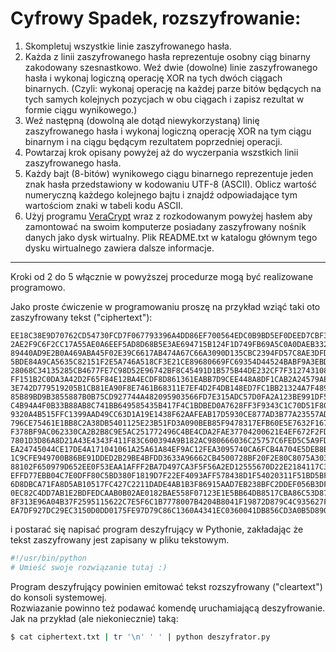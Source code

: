 # Cyfrowy Spadek, rozszyfrowanie:

1. Skompletuj wszystkie linie zaszyfrowanego hasła.
1. Każda z linii zaszyfrowanego hasła reprezentuje osobny ciąg binarny zakodowany szesnastkowo. Weź dwie (dowolne) linie 
    zaszyfrowanego hasła i wykonaj logiczną operację XOR na tych dwóch ciągach binarnych. 
    (Czyli: wykonaj operację na każdej parze bitów będących na tych samych kolejnych pozycjach w obu ciągach i zapisz rezultat w formie ciągu wynikowego.)
1. Weź następną (dowolną ale dotąd niewykorzystaną) linię zaszyfrowanego hasła i wykonaj logiczną operację XOR na tym ciągu binarnym 
    i na ciągu będącym rezultatem poprzedniej operacji.
1. Powtarzaj krok opisany powyżej aż do wyczerpania wszstkich linii zaszyfrowanego hasła.
1. Każdy bajt (8-bitów) wynikowego ciągu binarnego reprezentuje jeden znak hasła przedstawiony w kodowaniu UTF-8 (ASCII). 
  Oblicz wartość numeryczną każdego kolejnego bajtu i znajdź odpowiadające tym wartościom znaki w tabeli kodu ASCII.
1. Użyj programu [VeraCrypt](http://www.veracrypt.fr) wraz z rozkodowanym powyżej hasłem aby zamontować na swoim komputerze 
     posiadany zaszyfrowany nośnik danych jako dysk wirtualny. 
     Plik README.txt w katalogu głównym tego dysku wirtualnego zawiera dalsze informacje.

----

Kroki od 2 do 5 włącznie w powyższej procedurze mogą być realizowane programowo.    

Jako proste ćwiczenie w programowaniu proszę na przykład wziąć taki oto zaszyfrowany tekst ("ciphertext"):    

    EE18C38E9D70762CD54730FCD7F067793396A4DD86EF700564EDC0B9BD5EF0DEED7CBF32FB7B38355C44EDCAAA1EF4870F260F891814
    2AE2F9C6F2CC17A55AE0A6EEF5AD8D68B5E3AE694715B124F1D749FB69A5C0A0DAEB332AF2DA5CFE7A9A04C4E1A7FA8BBCB3C0712804
    89440AD9E2B0A469ABA45F02E39C6617AB474A67C66A3090D135CBC2394FD57C8AE3DFDB8D7E780FC426AA74C89436BA70DD1A66C208
    5BDE84A9CA5635C82151F2E5A746A518CF3E21CE89680669FC69354D44524BABF9A3EBDBF25EBB487C65E6A0DB43EAADF17F1D0C82D3
    28068C34135285CB4677FE7C98D52E96742BF8C45491D1B575B44DE232CF7F3127431081550B03257AE0167F226890DF726B263997D8
    FF151B2C0DA3A42D2F65F84E12BA4ECDF8D861361EABB7D9CEE448A8DF1CAB2A24579AEA24D228D5B30B9ACC287D977F29CF7352EB8D
    3E742D779519205B1CB81EA90F8E7461B68311E7EF4D2F4DB148ED7FC1BB21324A7F4894111F15E0D0BABDCD07D4C5B56EFA385D9596
    85B89BD9B3855887B0B75CD927744A482095903566FD7E315ADC57D0FA2A123BE991DF5F8C3231A2EFEF8C24B65D0A7F5F684281C3C9
    C4B94A4F0B33B88AB8C741BB649585435B417F4C1BDBED0A7628FF3F9343C1C70D51F80C943CBCEF7CC82CC7C40B26A71A41755A64EC
    9320A4B515FFC1399AAD49CC63D1A19E1438F62AAFEAB17D5930CE877AD3B77A23557AD44F9CD11C084A5E315424CD7CEC08E462254C
    796CE75461E1BB8C2A38DB5401125E23B51FD3A090BEB85F9478317EFB60E5E7632F167A19705A99E322B267673C4E9E2D00660A3701
    F378BF9AC062330CA2B2B8C9E5AC251772496C4BE4CDA2FAE37704200621E4EF672F2FD4266FA8D7FFF554C876C5567138B19DE90EF3
    7801D3D86A8D21A43E4343F411F83C600394A9B182AC980666036C25757C6FED5C5A9FD2530A19146D0F8DE27C098E51A6496C4DF8D8
    EA24745044CE17DE4A171041061A25A61A84EF9AC12FEA3095740CA6FCB4A704E5DEB8B62B04B951DCBDFAAB4751957CD9A1221965D3
    1C9CFE949700B86BE91DDED2B29BE4BFDD3633A96662CB4500728BF20F2E80C8075A303CC0D16B9E43DCEEDA6A69125B57B1441B3984
    88102F650979D652EE0F53EAA1AFFF2BA7D497CA3F5F56A2ED12555670D22E2184117C392C946BD24C121304AC3F579520514E1908C4
    EFFD77EBB04C7E0DFF80C5BD380F1819D7F22EF4093AFF578438D1F54020311F51BD5BF6FA2CE2914B78860FE79A6960744A935EBF89
    6D8DBCA71FA8D5AB10517FC427C2211DADE4AB1B3F86915AAD7EB238BFC2DDEF056B3DF257804E44202E3A070DC7A5DB83A7B7AD69D2
    0EC82C4DD7AB1E2BDFEDCAAB0B02AE0182BAE558F07123E1E5BB64DB8517CBA86C53D877A77A50332FF79B3D80B1DC488CCA4B66CA8B
    8F313E96A04B37F2595115622C7E5F6C1B7778007B4204B8041F19872D879C4C935627FD7C4C67EEBCC10A59270C868160B95552D8A4
    EA7DF927DC29EC3150D0DD0175FE97D79C86C1360A4341EC0360041DB856CD3A0B5D8901D97A6BEE234A4343A1EA4DB5C60B960B648C
    
i postarać się napisać program deszyfrujący w Pythonie, zakładając że tekst zaszyfrowany jest zapisany w pliku tekstowym.

```python
#!/usr/bin/python
# Umieść swoje rozwiązanie tutaj :)

```

Program deszyfrujący powinien emitować tekst rozszyfrowany ("cleartext") do konsoli systemowej.    
Rozwiazanie powinno też podawać komendę uruchamiającą deszyfrowanie.    
Jak na przykład (ale niekoniecznie) taką:

```bash
$ cat ciphertext.txt | tr '\n' ' ' | python deszyfrator.py
```

